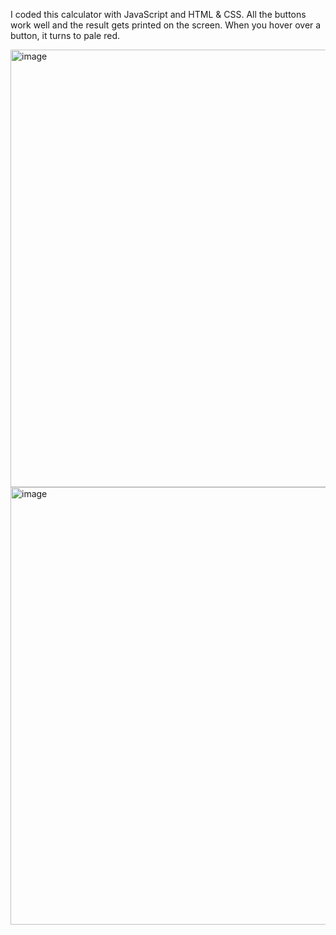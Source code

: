 I coded this calculator with JavaScript and HTML & CSS. All the buttons work well and the result gets printed on the screen. When you hover over a button, it turns to pale red. 

<img width="700" alt="image" src="https://user-images.githubusercontent.com/106106321/230331424-da48feb6-fcee-4049-b522-68abeb8501ad.png">

<img width="700" alt="image" src="https://user-images.githubusercontent.com/106106321/230371756-6fdf94ce-163c-4262-89ec-82d01c1f5845.png">
